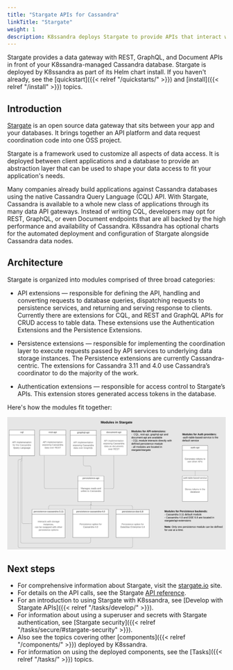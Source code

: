 ```yaml
---
title: "Stargate APIs for Cassandra"
linkTitle: "Stargate"
weight: 1
description: K8ssandra deploys Stargate to provide APIs that interact with Apache Cassandra&reg; databases.
---
```


Stargate provides a data gateway with REST, GraphQL, and Document APIs in front of your K8ssandra-managed Cassandra database. Stargate is deployed by K8ssandra as part of its Helm chart install. If you haven't already, see the [quickstart]({{< relref "/quickstarts/" >}}) and [install]({{< relref "/install" >}}) topics.

## Introduction

[Stargate](https://stargate.io) is an open source data gateway that sits between your app and your databases. It brings together an API platform and data request coordination code into one OSS project.

Stargate is a framework used to customize all aspects of data access. It is deployed between client applications and a database to provide an abstraction layer that can be used to shape your data access to fit your application's needs.

Many companies already build applications against Cassandra databases using the native Cassandra Query Language (CQL) API. With Stargate, Cassandra is available to a whole new class of applications through its many data API gateways. Instead of writing CQL, developers may opt for REST, GraphQL, or even Document endpoints that are all backed by the high performance and availability of Cassandra. K8ssandra has optional charts for the automated deployment and configuration of Stargate alongside Cassandra data nodes.

## Architecture

Stargate is organized into modules comprised of three broad categories:

* API extensions &mdash; responsible for defining the API, handling and converting requests to database queries, dispatching requests to persistence services, and returning and serving response to clients. Currently there are extensions for CQL, and REST and GraphQL APIs for CRUD access to table data. These extensions use the Authentication Extensions and the Persistence Extensions.

* Persistence extensions &mdash; responsible for implementing the coordination layer to execute requests passed by API services to underlying data storage instances. The Persistence extensions are currently Cassandra-centric. The extensions for Cassandra 3.11 and 4.0 use Cassandra’s coordinator to do the majority of the work.

* Authentication extensions &mdash; responsible for access control to Stargate’s APIs. This extension stores generated access tokens in the database.

Here's how the modules fit together:

![How the Stargate modules fit together](stargate-modules3.png)

## Next steps

* For comprehensive information about Stargate, visit the [stargate.io](https://stargate.io/) site.
* For details on the API calls, see the Stargate [API reference](https://stargate.io/docs/stargate/1.0/developers-guide/api_ref/apiref.html).
* For an introduction to using Stargate with K8ssandra, see [Develop with Stargate APIs]({{< relref "/tasks/develop/" >}}). 
* For information about using a superuser and secrets with Stargate authentication, see [Stargate security]({{< relref "/tasks/secure/#stargate-security" >}}).
* Also see the topics covering other [components]({{< relref "/components/" >}}) deployed by K8ssandra. 
* For information on using the deployed components, see the [Tasks]({{< relref "/tasks/" >}}) topics.
